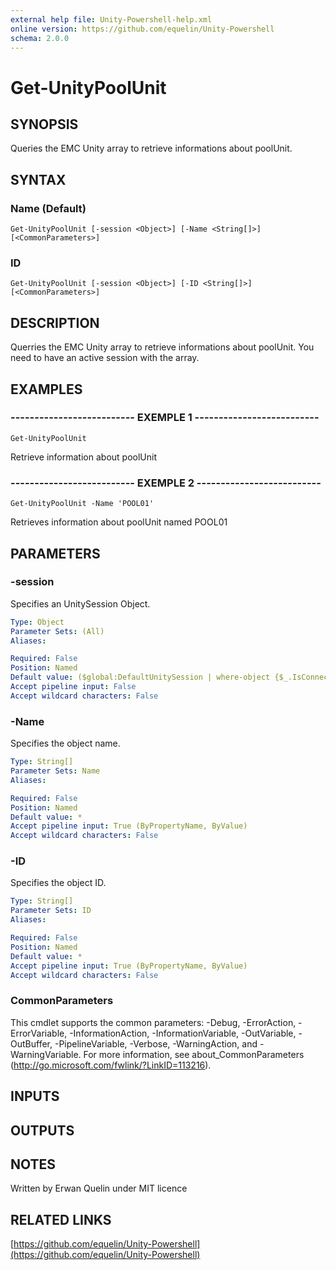 ```yaml
---
external help file: Unity-Powershell-help.xml
online version: https://github.com/equelin/Unity-Powershell
schema: 2.0.0
---
```


# Get-UnityPoolUnit

## SYNOPSIS
Queries the EMC Unity array to retrieve informations about poolUnit.

## SYNTAX

### Name (Default)
```
Get-UnityPoolUnit [-session <Object>] [-Name <String[]>] [<CommonParameters>]
```

### ID
```
Get-UnityPoolUnit [-session <Object>] [-ID <String[]>] [<CommonParameters>]
```

## DESCRIPTION
Querries the EMC Unity array to retrieve informations about poolUnit.
You need to have an active session with the array.

## EXAMPLES

### -------------------------- EXEMPLE 1 --------------------------
```
Get-UnityPoolUnit
```

Retrieve information about poolUnit

### -------------------------- EXEMPLE 2 --------------------------
```
Get-UnityPoolUnit -Name 'POOL01'
```

Retrieves information about poolUnit named POOL01

## PARAMETERS

### -session
Specifies an UnitySession Object.

```yaml
Type: Object
Parameter Sets: (All)
Aliases: 

Required: False
Position: Named
Default value: ($global:DefaultUnitySession | where-object {$_.IsConnected -eq $true})
Accept pipeline input: False
Accept wildcard characters: False
```

### -Name
Specifies the object name.

```yaml
Type: String[]
Parameter Sets: Name
Aliases: 

Required: False
Position: Named
Default value: *
Accept pipeline input: True (ByPropertyName, ByValue)
Accept wildcard characters: False
```

### -ID
Specifies the object ID.

```yaml
Type: String[]
Parameter Sets: ID
Aliases: 

Required: False
Position: Named
Default value: *
Accept pipeline input: True (ByPropertyName, ByValue)
Accept wildcard characters: False
```

### CommonParameters
This cmdlet supports the common parameters: -Debug, -ErrorAction, -ErrorVariable, -InformationAction, -InformationVariable, -OutVariable, -OutBuffer, -PipelineVariable, -Verbose, -WarningAction, and -WarningVariable. For more information, see about_CommonParameters (http://go.microsoft.com/fwlink/?LinkID=113216).

## INPUTS

## OUTPUTS

## NOTES
Written by Erwan Quelin under MIT licence

## RELATED LINKS

[https://github.com/equelin/Unity-Powershell](https://github.com/equelin/Unity-Powershell)

